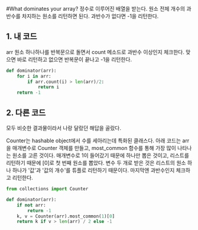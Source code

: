 #What dominates your array?
정수로 이루어진 배열을 받는다. 원소 전체 개수의 과반수를 차지하는 원소를 리턴하면 된다. 과반수가 없다면 -1을 리턴한다.

## 1. 내 코드
arr 원소 하나하나를 반복문으로 돌면서 count 메소드로 과반수 이상인지 체크한다. 맞으면 바로 리턴하고 없으면 반복문이 끝나고 -1을 리턴한다.

```python
def dominator(arr):
    for i in arr:
        if arr.count(i) > len(arr)/2:
            return i
    return -1
```

## 2. 다른 코드
모두 비슷한 결과물이라서 나랑 달랐던 해답을 골랐다.

Counter는 hashable object에서 수를 세아리는데 특화된 클래스다. 아래 코드는 arr을 매개변수로 Counter 객체를 만들고, most_common 함수를 통해 가장 많이 나타나는 원소를 고른 것이다. 매개변수로 1이 들어갔기 때문에 하나만 뽑은 것이고, 리스트를 리턴하기 때문에 [0]로 첫 번째 원소를 뽑았다. 변수 두 개로 받은 것은 리스트의 원소 하나 하나가 '값'과 '값의 개수'를 튜플로 리턴하기 때문이다. 마지막엔 과반수인지 체크하고 리턴한다. 

```python
from collections import Counter

def dominator(arr):
    if not arr:
        return -1
    k, v = Counter(arr).most_common(1)[0]
    return k if v > len(arr) / 2 else -1
```
